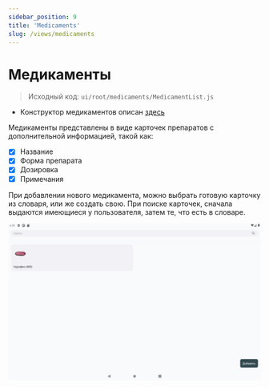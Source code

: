 ```yaml
---
sidebar_position: 9
title: 'Medicaments'
slug: /views/medicaments
---
```


# Медикаменты

> Исходный код: `ui/root/medicaments/MedicamentList.js`  


* Конструктор медикаментов описан [здесь](http://localhost:3002/docs/views/constructors#конструктор-медикаментов)

Медикаменты представлены в виде карточек препаратов с дополнительной информацией, такой как:

- [x] Название
- [x] Форма препарата
- [x] Дозировка
- [x] Примечания

При добавлении нового медикамента, можно выбрать готовую карточку из словаря, или же создать свою. 
При поиске карточек, сначала выдаются имеющиеся у пользователя, затем те, что есть в словаре.

<div align="center"><img type="imgscreen" src="../../../../static/img/presentation/med/med.png"/></div>

